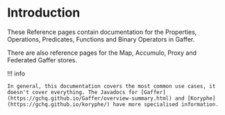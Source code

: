 # Introduction

These Reference pages contain documentation for the Properties, Operations, Predicates, Functions and Binary Operators in Gaffer.

There are also reference pages for the Map, Accumulo, Proxy and Federated Gaffer stores.

!!! info

    In general, this documentation covers the most common use cases, it doesn't cover everything. The Javadocs for [Gaffer](https://gchq.github.io/Gaffer/overview-summary.html) and [Koryphe](https://gchq.github.io/koryphe/) have more specialised information.